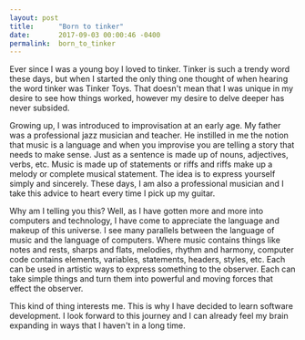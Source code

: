 ```yaml
---
layout: post
title:      "Born to tinker"
date:       2017-09-03 00:00:46 -0400
permalink:  born_to_tinker
---
```



Ever since I was a young boy I loved to tinker. Tinker is such a trendy word these days, but when I started the only thing one thought of when hearing the word tinker was Tinker Toys. That doesn't mean that I was unique in my desire to see how things worked, however my desire to delve deeper has never subsided.

Growing up, I was introduced to improvisation at an early age. My father was a professional jazz musician and teacher. He instilled in me the notion that music is a language and when you improvise you are telling a story that needs to make sense. Just as a sentence is made up of nouns, adjectives, verbs, etc. Music is made up of statements or riffs and riffs make up a melody or complete musical statement. The idea is to express yourself simply and sincerely.  These days, I am also a professional musician and I take this advice to heart every time I pick up my guitar. 

Why am I telling you this? Well, as I have gotten more and more into computers and technology, I have come to appreciate the language and makeup of this universe.  I see many parallels between the language of music and the language of computers. Where music contains things like notes and rests, sharps and flats, melodies, rhythm and harmony, computer code contains elements, variables, statements, headers, styles, etc. Each can be used in artistic ways to express something to the observer. Each can take simple things and turn them into powerful and moving forces that effect the observer.

This kind of thing interests me. This is why I have decided to learn software development. I look forward to this journey and I can already feel my brain expanding in ways that I haven't in a long time.
